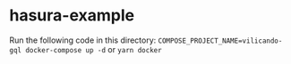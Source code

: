 # hasura-example

Run the following code in this directory: `COMPOSE_PROJECT_NAME=vilicando-gql docker-compose up -d` or `yarn docker`

